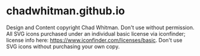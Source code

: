 # chadwhitman.github.io
Design and Content copyright Chad Whitman. Don't use without permission. All SVG icons purchased under an individual basic license via iconfinder; license info here: https://www.iconfinder.com/licenses/basic. 
Don't use SVG icons without purchasing your own copy. 
